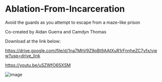 # Ablation-From-Incarceration
Avoid the guards as you attempt to escape from a maze-like prison

Co-created by Aidan Guerra and Camdyn Thomas

Download at the link below:

https://drive.google.com/file/d/1na7MhV9Z9pBt9AAtXuR1rFnnheZC7yfx/view?usp=drive_link


https://youtu.be/uSZWfO6SXSM


![image](https://github.com/user-attachments/assets/072a9450-ca58-440b-9c1e-b0f316deda61)

